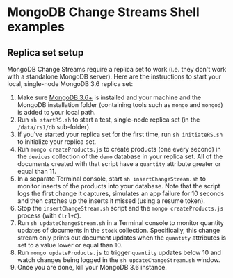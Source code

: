 # MongoDB Change Streams Shell examples

## Replica set setup
MongoDB Change Streams require a replica set to work (i.e. they don't work with a standalone MongoDB server). Here are the instructions to start your local, single-node MongoDB 3.6 replica set:

1. Make sure [MongoDB 3.6+](https://www.mongodb.com/download-center#production) is installed and your machine and the MongoDB installation folder (containing tools such as `mongo` and `mongod`) is added to your local path.
1. Run `sh startRS.sh` to start a test, single-node replica set (in the `/data/rs1/db` sub-folder).
1. If you've started your replica set for the first time, run `sh initiateRS.sh` to initialize your replica set.
1. Run `mongo createProducts.js` to create products (one every second) in the `devices` collection of the `demo` database in your replica set. All of the documents created with that script have a `quantity` attribute greater or equal than 11.
1. In a separate Terminal console, start `sh insertChangeStream.sh` to monitor inserts of the products into your database. Note that the script logs the first change it captures, simulates an app failure for 10 seconds and then catches up the inserts it missed (using a resume token).
1. Stop the `insertChangeStream.sh` script and the `mongo createProducts.js` process (with `Ctrl+C`).
1. Run `sh updateChangeStream.sh` in a Terminal console to monitor quantity updates of documents in the `stock` collection. Specifically, this change stream only prints out document updates when the `quantity` attributes is set to a value lower or equal than 10.
1. Run `mongo updateProducts.js` to trigger `quantity` updates below 10 and watch changes being logged in the `sh updateChangeStream.sh` window.
1. Once you are done, kill your MongoDB 3.6 instance.